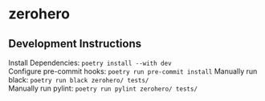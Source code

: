 # zerohero

## Development Instructions

Install Dependencies: `poetry install --with dev`  
Configure pre-commit hooks: `poetry run pre-commit install`
Manually run black: `poetry run black zerohero/ tests/`  
Manually run pylint: `poetry run pylint zerohero/ tests/`
